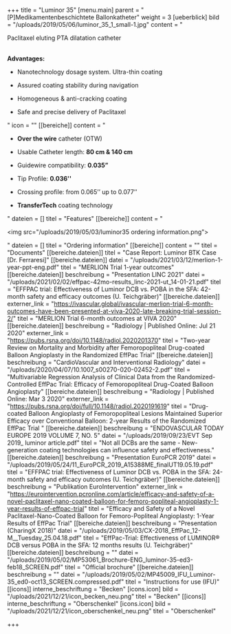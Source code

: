 +++
title = "Luminor 35"
[menu.main]
parent = "[P]Medikamentenbeschichtete Ballonkatheter"
weight = 3
[ueberblick]
bild = "/uploads/2019/05/06/luminor_35_1_small-1.jpg"
content = "<p>Paclitaxel eluting PTA dilatation catheter</p><p></p><p><br><strong>Advantages:</strong></p><ul><li><p>Nanotechnology dosage system. Ultra-thin coating</p></li><li><p>Assured coating stability during navigation</p></li><li><p>Homogeneous &amp; anti-cracking coating</p></li><li><p>Safe and precise delivery of Paclitaxel</p></li></ul>"
icon = ""
[[bereiche]]
content = "<ul><li><p><strong>Over the wire</strong> catheter (OTW)</p></li><li><p>Usable Catheter length: <strong>80 cm &amp; 140 cm</strong></p></li><li><p>Guidewire compatibility: <strong>0.035”</strong></p></li><li><p>Tip Profile: <strong>0.036''</strong></p></li><li><p>Crossing profile: from 0.065’’ up to 0.077’’</p></li><li><p><strong>TransferTech</strong> coating technology</p></li></ul>"
dateien = []
titel = "Features"
[[bereiche]]
content = "<p><img src=\"/uploads/2019/05/03/luminor35 ordering information.png\"></p>"
dateien = []
titel = "Ordering information"
[[bereiche]]
content = ""
titel = "Documents"
[[bereiche.dateien]]
titel = "Case Report: Luminor BTK Case [Dr. Ferraresi]"
[[bereiche.dateien]]
datei = "/uploads/2021/03/12/merlion-1-year-ppt-eng.pdf"
titel = "MERLION Trial 1-year outcomes"
[[bereiche.dateien]]
beschreibung = "Presentation LINC 2021"
datei = "/uploads/2021/02/02/effpac-42mo-results_linc-2021-ut_14-01-21.pdf"
titel = "EFFPAC trial: Effectiveness of Luminor DCB vs. POBA in the SFA: 42-month safety and efficacy outcomes (U. Teichgräber)"
[[bereiche.dateien]]
externer_link = "https://ivascular.global/ivascular-merlion-trial-6-month-outcomes-have-been-presented-at-viva-2020-late-breaking-trial-session-2/"
titel = "MERLION Trial 6-month outcomes at VIVA 2020"
[[bereiche.dateien]]
beschreibung = "Radiology | Published Online: Jul 21 2020"
externer_link = "https://pubs.rsna.org/doi/10.1148/radiol.2020201370"
titel = "Two-year Review on Mortality and Morbidity after Femoropopliteal Drug-coated Balloon Angioplasty in the Randomized EffPac Trial"
[[bereiche.dateien]]
beschreibung = "CardioVascular and Interventional Radiology"
datei = "/uploads/2020/04/07/10.1007_s00270-020-02452-2.pdf"
titel = "Multivariable Regression Analysis of Clinical Data from the Randomized- Controlled EffPac Trial: Efficacy of Femoropopliteal Drug-Coated Balloon Angioplasty"
[[bereiche.dateien]]
beschreibung = "Radiology | Published Online: Mar 3 2020"
externer_link = "https://pubs.rsna.org/doi/full/10.1148/radiol.2020191619"
titel = "Drug-coated Balloon Angioplasty of Femoropopliteal Lesions Maintained Superior Efficacy over Conventional Balloon: 2-year Results of the Randomized EffPac Trial "
[[bereiche.dateien]]
beschreibung = "ENDOVASCULAR TODAY EUROPE 2019 VOLUME 7, NO. 5"
datei = "/uploads/2019/09/23/EVT Sep 2019_ luminor article.pdf"
titel = "Not all DCBs are the same - New-generation coating technologies can influence safety and effectiveness."
[[bereiche.dateien]]
beschreibung = "Presentation EuroPCR 2019"
datei = "/uploads/2019/05/24/11_EuroPCR_2019_A15388ME_finalUT19.05.19.pdf"
titel = "EFFPAC trial: Effectiveness of Luminor DCB vs. POBA in the SFA: 24-month safety and efficacy outcomes (U. Teichgräber)"
[[bereiche.dateien]]
beschreibung = "Publikation EuroIntervention"
externer_link = "https://eurointervention.pcronline.com/article/efficacy-and-safety-of-a-novel-paclitaxel-nano-coated-balloon-for-femoro-popliteal-angioplasty-1-year-results-of-effpac-trial"
titel = "Efficacy and Safety of a Novel Paclitaxel-Nano-Coated Balloon for Femoro-Popliteal Angioplasty: 1-Year Results of EffPac Trial"
[[bereiche.dateien]]
beschreibung = "Presentation (CharingX 2018)"
datei = "/uploads/2019/05/03/CX-2018_EffPac_12-M__Tuesday_25.04.18.pdf"
titel = "EffPac-Trial: Effectiveness of LUMINOR® DCB versus POBA in the SFA: 12 months results (U. Teichgräber)"
[[bereiche.dateien]]
beschreibung = ""
datei = "/uploads/2019/05/02/MP53061_Brochure-ENG_luminor-35-ed3-feb18_SCREEN.pdf"
titel = "Official brochure"
[[bereiche.dateien]]
beschreibung = ""
datei = "/uploads/2019/05/02/MP45009_IFU_Luminor-35_ed0-oct13_SCREEN.compressed.pdf"
titel = "Instructions for use (IFU)"
[[icons]]
interne_beschriftung = "Becken"
[icons.icon]
bild = "/uploads/2021/12/21/icon_becken_neu.png"
titel = "Becken"
[[icons]]
interne_beschriftung = "Oberschenkel"
[icons.icon]
bild = "/uploads/2021/12/21/icon_oberschenkel_neu.png"
titel = "Oberschenkel"

+++
